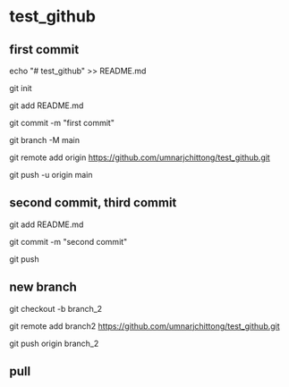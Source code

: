 # test_github

## first commit

echo "# test_github" >> README.md

git init

git add README.md

git commit -m "first commit"

git branch -M main

git remote add origin https://github.com/umnarjchittong/test_github.git

git push -u origin main


## second commit, third commit

git add README.md

git commit -m "second commit"

git push


## new branch

git checkout -b branch_2

git remote add branch2 https://github.com/umnarjchittong/test_github.git

git push origin branch_2

## pull

